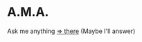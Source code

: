# A.M.A.
Ask me anything [⇒ there](https://github.com/fabianmoronzirfas/ama/issues) (Maybe I'll answer)
